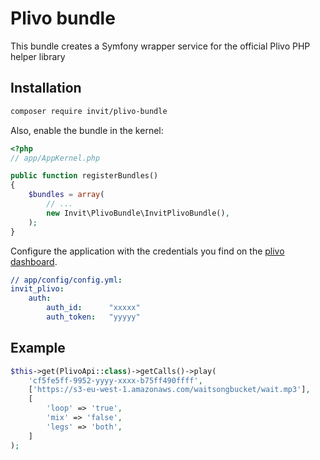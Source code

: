 # Plivo bundle

This bundle creates a Symfony wrapper service for the official Plivo PHP helper library

## Installation

```bash
composer require invit/plivo-bundle
```

Also, enable the bundle in the kernel:

``` php
<?php
// app/AppKernel.php

public function registerBundles()
{
    $bundles = array(
        // ...
        new Invit\PlivoBundle\InvitPlivoBundle(),
    );
}
```

Configure the application with the credentials you find on the [plivo dashboard](https://manage.plivo.com/dashboard/).

``` yaml
// app/config/config.yml:
invit_plivo:
    auth:
        auth_id:      "xxxxx"
        auth_token:   "yyyyy"
```

## Example

```php
$this->get(PlivoApi::class)->getCalls()->play(
    'cf5fe5ff-9952-yyyy-xxxx-b75ff490ffff', 
    ['https://s3-eu-west-1.amazonaws.com/waitsongbucket/wait.mp3'], 
    [
        'loop' => 'true',
        'mix' => 'false',
        'legs' => 'both',
    ]
);
```
